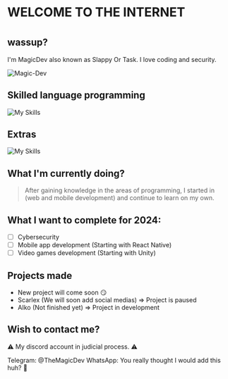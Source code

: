 # WELCOME TO THE INTERNET
#
## wassup?

I'm MagicDev also known as Slappy Or Task. I love coding and security.

<p align="left"> <img src="https://komarev.com/ghpvc/?username=TheM4g1cDev&label=Profile%20views&color=0e75b6&style=flat" alt="Magic-Dev" /> </p>

## Skilled language programming
![My Skills](https://skillicons.dev/icons?i=c,cs,cpp,py,pytorch,nodejs,nextjs,js,php,ruby,rust,discordjs&perline=3)

## Extras
![My Skills](https://skillicons.dev/icons?i=discord,bots,eclipse,dotnet,mysql,mongodb,visualstudio,vscode,vue,windows,linux,kali&perline=3)

## What I'm currently doing?
> After gaining knowledge in the areas of programming, I started in (web and mobile development) and continue to learn on my own.

## What I want to complete for 2024:
- [ ] Cybersecurity
- [ ] Mobile app development (Starting with React Native)
- [ ] Video games development (Starting with Unity)

## Projects made
- New project will come soon 😏
- Scarlex (We will soon add social medias) => Project is paused
- AIko (Not finished yet) => Project in development

## Wish to contact me?
⚠️ My discord account in judicial process. ⚠️

Telegram: @TheMagicDev
WhatsApp: You really thought I would add this huh? 🤣
